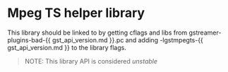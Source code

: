 # Mpeg TS helper library

This library should be linked to by getting cflags and libs from
gstreamer-plugins-bad-{{ gst_api_version.md }}.pc and adding
-lgstmpegts-{{ gst_api_version.md }} to the library flags.

> NOTE: This library API is considered *unstable*

